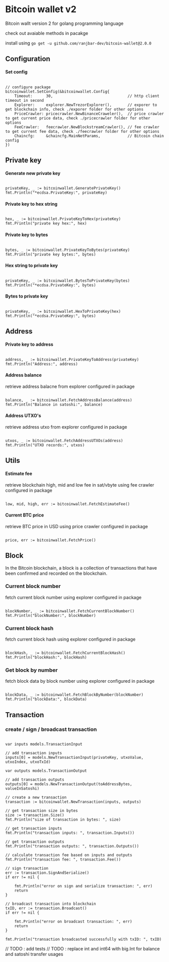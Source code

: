 # Bitcoin wallet v2 

Bitcoin wallt version 2 for golang programming language 

check out avaiable methods in pacakge 

install using `go get -u github.com/ranjbar-dev/bitcoin-wallet@2.0.0`

## Configuration 

#### Set config 

```

// configure package 
bitcoinwallet.SetConfig(&bitcoinwallet.Config{
    Timeout:      30,                                 // http client timeout in second
    Explorer:     explorer.NewTrezorExplorer(),       // exporer to get blockchain info, check ./exporer folder for other options
    PriceCrawler: pricecrawler.NewBinanceCraweler(),  // price crawler to get current price data, check ./pricecrawler folder for other options
    FeeCrawler:   feecrawler.NewBlockstreamCrawler(), // fee crawler to get current fee data, check ./feecrawler folder for other options
    Chaincfg:     &chaincfg.MainNetParams,            // Bitcoin chain config
})

```

## Private key  

#### Generate new private key 

```

privateKey, _ := bitcoinwallet.GeneratePrivateKey()
fmt.Println("*ecdsa.PrivateKey:", privateKey)

```

#### Private key to hex string

```

hex, _ := bitcoinwallet.PrivateKeyToHex(privateKey)
fmt.Println("private key hex:", hex)

```

#### Private key to bytes 

```

bytes, _ := bitcoinwallet.PrivateKeyToBytes(privateKey)
fmt.Println("private key bytes:", bytes)

```

#### Hex string to private key 

```

privateKey, _ := bitcoinwallet.BytesToPrivateKey(bytes)
fmt.Println("*ecdsa.PrivateKey:", bytes)

```

#### Bytes to private key 

```

privateKey, _ := bitcoinwallet.HexToPrivateKey(hex)
fmt.Println("*ecdsa.PrivateKey:", bytes)

```

## Address   

#### Private key to address 

```

address, _ := bitcoinwallet.PrivateKeyToAddress(privateKey)
fmt.Println("Address:", address)

```

#### Address balance  

retrieve address balacne from explorer configured in package

```

balance, _ := bitcoinwallet.FetchAddressBalance(address)
fmt.Println("Balance in satoshi:", balance)

```


#### Address UTXO's

retrieve address utxo from explorer configured in package 

```

utxos, _ := bitcoinwallet.FetchAddressUTXOs(address)
fmt.Println("UTXO records:", utxos)

```

## Utils 

#### Estimate fee 

retrieve blockchain high, mid and low fee in sat/vbyte using fee crawler configured in package 

```

low, mid, high, err := bitcoinwallet.FetchEstimateFee()

```

#### Current BTC price 

retrieve BTC price in USD using price crawler configured in package 

```

price, err := bitcoinwallet.FetchPrice()

```


## Block 

In the Bitcoin blockchain, a block is a collection of transactions that have been confirmed and recorded on the blockchain.


### Current block number 

fetch current block number using explorer configured in package 

```

blockNumber, _ := bitcoinwallet.FetchCurrentBlockNumber()
fmt.Println("blockNumber:", blockNumber)

```

### Current block hash 

fetch current block hash using explorer configured in package 

```

blockHash, _ := bitcoinwallet.FetchCurrentBlockHash()
fmt.Println("blockHash:", blockHash)

```

### Get block by number 

fetch block data by block number using explorer configured in package 

```

blockData, _ := bitcoinwallet.FetchBlockByNumber(blockNumber)
fmt.Println("blockData:", blockData)

```


## Transaction 

### create / sign / broadcast transaction 

```

var inputs models.TransactionInput

// add transaction inputs
inputs[0] = models.NewTransactionInput(privateKey, utxoValue, utxoIndex, utxoTxId)

var outputs models.TransactionOutput

// add transaction outputs
outputs[0] = models.NewTransactionOutput(toAddressBytes, valueInSatoshi)

// create a new transaction
transaction := bitcoinwallet.NewTransaction(inputs, outputs)

// get transaction size in bytes
size := transaction.Size()
fmt.Println("size of transaction in bytes: ", size)

// get transaction inputs
fmt.Println("transaction inputs: ", transaction.Inputs())

// get transaction outputs
fmt.Println("transaction outputs: ", transaction.Outputs())

// calculate transaction fee based on inputs and outputs
fmt.Println("transaction fee: ", transaction.Fee())

// sign transaction
err := transaction.SignAndSerialize()
if err != nil {

    fmt.Println("error on sign and serialize transaction: ", err)
    return
}

// broadcast transaction into blockchain
txID, err := transaction.Broadcast()
if err != nil {

    fmt.Println("error on broadcast transaction: ", err)
    return
}

fmt.Println("transaction broadcasted successfully with txID: ", txID)

```

// TODO : add tests 
// TODO : replace int and int64 with big.Int for balance and satoshi transfer usages 
